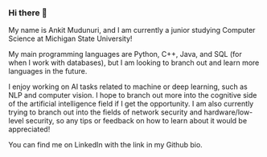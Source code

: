### Hi there 👋

My name is Ankit Mudunuri, and I am currently a junior studying Computer Science at Michigan State University!

My main programming languages are Python, C++, Java, and SQL (for when I work with databases), but I am looking to branch out and learn more languages in the future.

I enjoy working on AI tasks related to machine or deep learning, such as NLP and computer vision. I hope to branch out more into the cognitive side of the artificial intelligence field if I get the opportunity. I am also currently trying to branch out into the fields of network security and hardware/low-level security, so any tips or feedback on how to learn about it would be appreciated!

You can find me on LinkedIn with the link in my Github bio.

<!--
**ankitmudunuri/ankitmudunuri** is a ✨ _special_ ✨ repository because its `README.md` (this file) appears on your GitHub profile.

Here are some ideas to get you started:

- 🔭 I’m currently working on ...
- 🌱 I’m currently learning ...
- 👯 I’m looking to collaborate on ...
- 🤔 I’m looking for help with ...
- 💬 Ask me about ...
- 📫 How to reach me: ...
- 😄 Pronouns: ...
- ⚡ Fun fact: ...
-->
